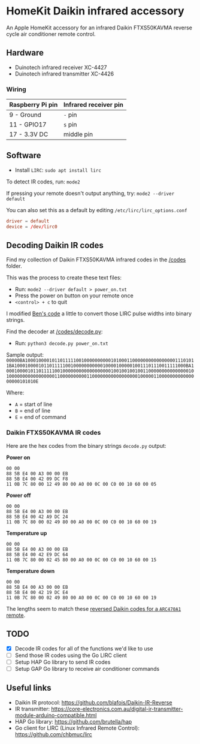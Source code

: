 # HomeKit Daikin infrared accessory

An Apple HomeKit accessory for an infrared Daikin FTXS50KAVMA reverse cycle air conditioner remote control.

## Hardware

* Duinotech infrared receiver XC-4427
* Duinotech infrared transmitter XC-4426

### Wiring

| Raspberry Pi pin | Infrared receiver pin |
| - | - |
| 9 - Ground | `-` pin |
| 11 - GPIO17 | `s` pin |
| 17 - 3.3V DC | middle pin |

## Software

* Install `LIRC`: `sudo apt install lirc`

To detect IR codes, run: `mode2`

If pressing your remote doesn't output anything, try: `mode2 --driver default`

You can also set this as a default by editing `/etc/lirc/lirc_options.conf`

```conf
driver = default
device = /dev/lirc0
```

## Decoding Daikin IR codes

Find my collection of Daikin FTXS50KAVMA infrared codes in the [/codes](/codes) folder.

This was the process to create these text files:

* Run: `mode2 --driver default > power_on.txt`
* Press the power on button on your remote once
* `<control> + c` to quit

I modified [Ben's code](https://www.time0ut.org/blog/posts/aircooling_automation/) a little to convert those LIRC pulse widths into binary strings.

Find the decoder at [/codes/decode.py](/codes/decode.py):

* Run: `python3 decode.py power_on.txt`

Sample output: `00000BA1000100001011011111001000000000010100011000000000000000011101011BA1000100001011011111001000000000001000010000010011101110011111000BA10001000010110111110010000000000000000001001001001001100000000000000010100000000000000000110000000000110000000000000000010000011000000000000000000101010E`

Where:

* `A` = start of line
* `B` = end of line
* `E` = end of command

### Daikin FTXS50KAVMA IR codes

Here are the hex codes from the binary strings `decode.py` output:

**Power on**

```hex
00 00
88 5B E4 00 A3 00 00 EB
88 5B E4 00 42 09 DC F8
11 0B 7C 80 00 12 49 80 00 A0 00 0C 00 C0 00 10 60 00 05
```

**Power off**

```hex
00 00
88 5B E4 00 A3 00 00 EB
88 5B E4 00 42 A9 DC 24
11 0B 7C 80 00 02 49 80 00 A0 00 0C 00 C0 00 10 60 00 19
```

**Temperature up**

```hex
00 00
88 5B E4 00 A3 00 00 EB
88 5B E4 00 42 E9 DC 64
11 0B 7C 80 00 02 45 80 00 A0 00 0C 00 C0 00 10 60 00 15
```

**Temperature down**

```hex
00 00
88 5B E4 00 A3 00 00 EB
88 5B E4 00 42 19 DC E4
11 0B 7C 80 00 02 49 80 00 A0 00 0C 00 C0 00 10 60 00 19
```

The lengths seem to match these [reversed Daikin codes for a `ARC470A1` remote](https://github.com/blafois/Daikin-IR-Reverse#protocol-documentation).

## TODO

- [x] Decode IR codes for all of the functions we'd like to use
- [ ] Send those IR codes using the Go LIRC client
- [ ] Setup HAP Go library to send IR codes
- [ ] Setup GAP Go library to receive air conditioner commands

## Useful links

* Daikin IR protocol: https://github.com/blafois/Daikin-IR-Reverse
* IR transmitter: https://core-electronics.com.au/digital-ir-transmitter-module-arduino-compatible.html
* HAP Go library: https://github.com/brutella/hap
* Go client for LIRC (Linux Infrared Remote Control): https://github.com/chbmuc/lirc

